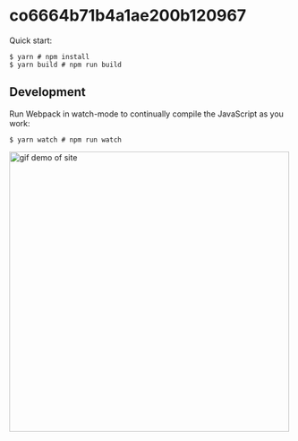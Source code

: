 # co6664b71b4a1ae200b120967

Quick start:

```
$ yarn # npm install
$ yarn build # npm run build
````

## Development

Run Webpack in watch-mode to continually compile the JavaScript as you work:

```
$ yarn watch # npm run watch
```

<img src="./xmas-day-6.gif" width="500px" height="auto" alt="gif demo of site">